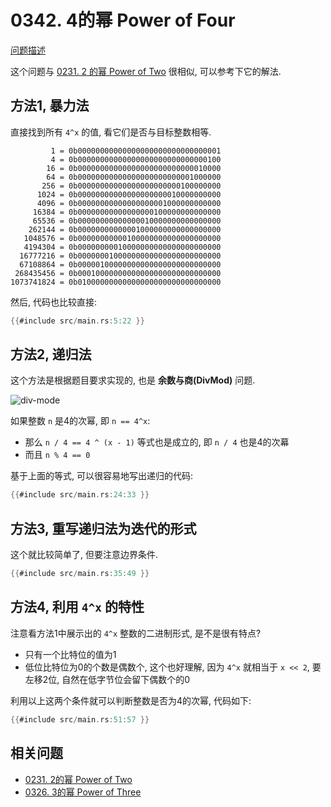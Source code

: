 # 0342. 4的幂 Power of Four

[问题描述](../problems/0342.power-of-four/content.html)

这个问题与 [0231. 2 的幂 Power of Two](../0231.power-of-two/index.md) 很相似,
可以参考下它的解法.

## 方法1, 暴力法

直接找到所有 `4^x` 的值, 看它们是否与目标整数相等.

```text
         1 = 0b00000000000000000000000000000001
         4 = 0b00000000000000000000000000000100
        16 = 0b00000000000000000000000000010000
        64 = 0b00000000000000000000000001000000
       256 = 0b00000000000000000000000100000000
      1024 = 0b00000000000000000000010000000000
      4096 = 0b00000000000000000001000000000000
     16384 = 0b00000000000000000100000000000000
     65536 = 0b00000000000000010000000000000000
    262144 = 0b00000000000001000000000000000000
   1048576 = 0b00000000000100000000000000000000
   4194304 = 0b00000000010000000000000000000000
  16777216 = 0b00000001000000000000000000000000
  67108864 = 0b00000100000000000000000000000000
 268435456 = 0b00010000000000000000000000000000
1073741824 = 0b01000000000000000000000000000000
```

然后, 代码也比较直接:

```rust
{{#include src/main.rs:5:22 }}
```

## 方法2, 递归法

这个方法是根据题目要求实现的, 也是 **余数与商(DivMod)** 问题.

![div-mode](assets/div-mod.svg)

如果整数 `n` 是4的次幂, 即 `n == 4^x`:

- 那么 `n / 4 == 4 ^ (x - 1)` 等式也是成立的, 即 `n / 4` 也是4的次幕
- 而且 `n % 4 == 0`

基于上面的等式, 可以很容易地写出递归的代码:

```rust
{{#include src/main.rs:24:33 }}
```

## 方法3, 重写递归法为迭代的形式

这个就比较简单了, 但要注意边界条件.

```rust
{{#include src/main.rs:35:49 }}
```

## 方法4, 利用 `4^x` 的特性

注意看方法1中展示出的 `4^x` 整数的二进制形式, 是不是很有特点?

- 只有一个比特位的值为1
- 低位比特位为0的个数是偶数个, 这个也好理解, 因为 `4^x` 就相当于 `x << 2`, 要左移2位, 自然在低字节位会留下偶数个的0

利用以上这两个条件就可以判断整数是否为4的次幂, 代码如下:

```rust
{{#include src/main.rs:51:57 }}
```

## 相关问题

- [0231. 2的幂 Power of Two](../0231.power-of-two/index.md)
- [0326. 3的幂 Power of Three](../0326.power-of-three/index.md)
